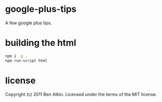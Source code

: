 # google-plus-tips

A few google plus tips.

# building the html

``` sh
npm i -g .
npm run-script html
```

# license

Copyright (c) 2011 Ben Atkin. Licensed under the terms of the MIT license.